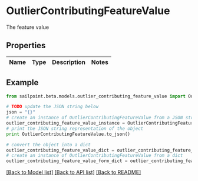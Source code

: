 # OutlierContributingFeatureValue

The feature value

## Properties

Name | Type | Description | Notes
------------ | ------------- | ------------- | -------------

## Example

```python
from sailpoint.beta.models.outlier_contributing_feature_value import OutlierContributingFeatureValue

# TODO update the JSON string below
json = "{}"
# create an instance of OutlierContributingFeatureValue from a JSON string
outlier_contributing_feature_value_instance = OutlierContributingFeatureValue.from_json(json)
# print the JSON string representation of the object
print OutlierContributingFeatureValue.to_json()

# convert the object into a dict
outlier_contributing_feature_value_dict = outlier_contributing_feature_value_instance.to_dict()
# create an instance of OutlierContributingFeatureValue from a dict
outlier_contributing_feature_value_form_dict = outlier_contributing_feature_value.from_dict(outlier_contributing_feature_value_dict)
```
[[Back to Model list]](../README.md#documentation-for-models) [[Back to API list]](../README.md#documentation-for-api-endpoints) [[Back to README]](../README.md)


